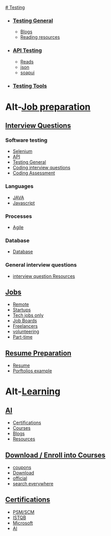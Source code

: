 <u> # [Testing](https://github.com/shrey094/Useful-Resources/tree/testing) </u>
 - ### [Testing General](https://github.com/shrey094/Useful-Resources/blob/testing/files/Testing%20General.md)
    - [Blogs](https://github.com/shrey094/Useful-Resources/blob/testing/files/Testing%20General.md#testing-blogs)
    - [Reading resources](https://github.com/shrey094/Useful-Resources/blob/testing/files/Testing%20General.md#testing-resources)

- ### [API Testing](https://github.com/shrey094/Useful-Resources/blob/testing/files/api-testing.md)
    - [Reads](https://github.com/shrey094/Useful-Resources/blob/testing/files/api-testing.md#reads)
    - [json](https://github.com/shrey094/Useful-Resources/blob/testing/files/api-testing.md#json)
    - [soapui](https://github.com/shrey094/Useful-Resources/blob/testing/files/api-testing.md#soapui)

- ### [Testing Tools](https://github.com/shrey094/Useful-Resources/blob/testing/files/Testing%20Tools.md)

# Alt-[Job preparation](https://github.com/shrey094/Useful-Resources/blob/career-resources/Job%20preparation)
 
 ## [Interview Questions](https://github.com/shrey094/Useful-Resources/blob/career-resources/Job%20preparation/Interview.md)
   ### Software testing 
   - [Selenium](https://github.com/shrey094/Useful-Resources/blob/career-resources/Job%20preparation/Interview.md#selenium)
   - [API](https://github.com/shrey094/Useful-Resources/blob/career-resources/Job%20preparation/Interview.md#api)
   - [Testing General](https://github.com/shrey094/Useful-Resources/blob/career-resources/Job%20preparation/Interview.md#interview-question-resources)
   - [Coding interview questions](https://github.com/shrey094/Useful-Resources/blob/career-resources/Job%20preparation/Interview.md#coding-interview-questions)
   - [Coding Assessment](https://github.com/shrey094/Useful-Resources/blob/career-resources/Job%20preparation/Interview.md#coding-assessment) 
   ### Languages
   - [JAVA](https://github.com/shrey094/Useful-Resources/blob/career-resources/Job%20preparation/Interview.md#java)
   - [Javascript](https://github.com/shrey094/Useful-Resources/blob/career-resources/Job%20preparation/Interview.md#js)
   ### Processes
   - [Agile](https://github.com/shrey094/Useful-Resources/blob/career-resources/Job%20preparation/Interview.md#database)
   ### Database
   - [Database](https://github.com/shrey094/Useful-Resources/blob/career-resources/Job%20preparation/Interview.md#testing-general)
  ### General interview questions
   - [interview question Resources](https://github.com/shrey094/Useful-Resources/blob/career-resources/Job%20preparation/Interview.md#coding-interview-questions)
 
 ## [Jobs](https://github.com/shrey094/Useful-Resources/blob/career-resources/Job%20preparation/Jobs.md)
   -   [Remote](https://github.com/shrey094/Useful-Resources/blob/career-resources/Job%20preparation/Jobs.md#remote)
   -   [Startups](https://github.com/shrey094/Useful-Resources/blob/career-resources/Job%20preparation/Jobs.md#Startups)
   -   [Tech jobs only](https://github.com/shrey094/Useful-Resources/blob/career-resources/Job%20preparation/Jobs.md#tech-jobs-only)
   -   [Job Boards](https://github.com/shrey094/Useful-Resources/blob/career-resources/Job%20preparation/Jobs.md#job-boards)
   -   [Freelancers](https://github.com/shrey094/Useful-Resources/blob/career-resources/Job%20preparation/Jobs.md#Freelancers)
   -   [volunteering](https://github.com/shrey094/Useful-Resources/blob/career-resources/Job%20preparation/Jobs.md#volunteering)
   -   [Part-time](https://github.com/shrey094/Useful-Resources/blob/career-resources/Job%20preparation/Jobs.md#Part-time)

 ## [Resume Preparation](https://github.com/shrey094/Useful-Resources/blob/career-resources/Job%20preparation/Resume%20preperation.md)
   -  [Resume](https://github.com/shrey094/Useful-Resources/blob/career-resources/Job%20preparation/Resume%20preperation.md#resume)
   -  [Porftolios example](https://github.com/shrey094/Useful-Resources/blob/career-resources/Job%20preparation/Resume%20preperation.md#porftolio)


# Alt-[Learning](https://github.com/shrey094/Useful-Resources/tree/career-resources/Learning)

## [AI](https://github.com/shrey094/Useful-Resources/blob/career-resources/Learning/AI.md)
   -  [Certifications](https://github.com/shrey094/Useful-Resources/blob/career-resources/Learning/AI.md#certifications)
   -  [Courses](https://github.com/shrey094/Useful-Resources/blob/career-resources/Learning/AI.md#courses)
   -  [Blogs](https://github.com/shrey094/Useful-Resources/blob/career-resources/Learning/AI.md#blogs)
   -  [Resources](https://github.com/shrey094/Useful-Resources/blob/career-resources/Learning/AI.md#ai-resources)

## [Download / Enroll into Courses](https://github.com/shrey094/Useful-Resources/blob/career-resources/Learning/Courses.md)
   -  [coupons](https://github.com/shrey094/Useful-Resources/blob/career-resources/Learning/Courses.md#coupons)
   -  [Download](https://github.com/shrey094/Useful-Resources/blob/career-resources/Learning/Courses.md#download)
   -  [official](https://github.com/shrey094/Useful-Resources/blob/career-resources/Learning/Courses.md#official)
   -  [search everywhere](https://github.com/shrey094/Useful-Resources/blob/career-resources/Learning/Courses.md#search-all-courses-from-everywhere)

## [Certifications](https://github.com/shrey094/Useful-Resources/blob/career-resources/Learning/certifications.md)
   -  [PSM/SCM](https://github.com/shrey094/Useful-Resources/blob/career-resources/Learning/certifications.md#psm---scm)
   -  [ISTQB](https://github.com/shrey094/Useful-Resources/blob/career-resources/Learning/certifications.md#istqb)
   -  [Microsoft](https://github.com/shrey094/Useful-Resources/blob/career-resources/Learning/certifications.md#microsoft)
   -  [AI](https://github.com/shrey094/Useful-Resources/blob/career-resources/Learning/AI.md#certifications)


